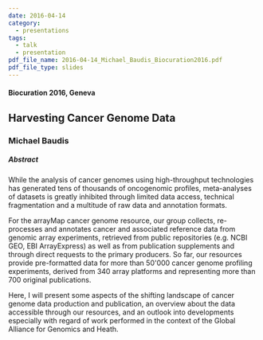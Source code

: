 ```yaml
---
date: 2016-04-14
category:
  - presentations
tags:
  - talk
  - presentation
pdf_file_name: 2016-04-14_Michael_Baudis_Biocuration2016.pdf
pdf_file_type: slides
---
```


#### Biocuration 2016, Geneva
## Harvesting Cancer Genome Data
### Michael Baudis

##### Abstract

While the analysis of cancer genomes using high-throughput technologies has generated tens of thousands of oncogenomic profiles, meta-analyses of datasets is greatly inhibited through limited data access, technical fragmentation and a multitude of raw data and annotation formats.

For the arrayMap cancer genome resource, our group collects, re-processes and annotates cancer and associated reference data from genomic array experiments, retrieved from public repositories (e.g. NCBI GEO, EBI ArrayExpress) as well as from publication supplements and through direct requests to the primary producers. So far, our resources provide pre-formatted data for more than 50'000 cancer genome profiling experiments, derived from 340 array platforms and representing more than 700 original publications.

Here, I will present some aspects of the shifting landscape of cancer genome data production and publication, an overview about the data accessible through our resources, and an outlook into developments especially with regard of work performed in the context of the Global Alliance for Genomics and Heath.
